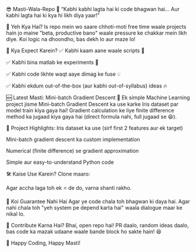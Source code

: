 😎 Masti-Wala-Repo 🎉
“Kabhi kabhi lagta hai ki code bhagwan hai... Aur kabhi lagta hai ki kya hi likh diya yaar!”

💬 Yeh Kya Hai?
Is repo mein wo saare chhoti-moti free time waale projects hain jo maine "beta, productive bano" waale pressure ke chakkar mein likh diye.
Koi logic na dhoondho, bas dekh lo aur maze lo!

🤨 Kya Expect Karein?
✅ Kabhi kaam aane waale scripts 🔧

✅ Kabhi bina matlab ke experiments 🚀

✅ Kabhi code likhte waqt aaye dimag ke fuse 💡

✅ Kabhi ekdum out-of-the-box (aur kabhi out-of-syllabus) ideas 🔥

🆕 Latest Masti: Mini-batch Gradient Descent 🚀
Ek simple Machine Learning project jisme Mini-batch Gradient Descent ka use karke Iris dataset par model train kiya gaya hai!
Gradient calculation ke liye finite difference method ka jugaad kiya gaya hai (direct formula nahi, full jugaad se 😆).

📌 Project Highlights:
Iris dataset ka use (sirf first 2 features aur ek target)

Mini-batch gradient descent ka custom implementation

Numerical (finite difference) se gradient approximation

Simple aur easy-to-understand Python code

🛠 Kaise Use Karein?
Clone maaro:

Agar accha laga toh ek ⭐ de do, varna shanti rakho.

🧐 Koi Guarantee Nahi Hai
Agar ye code chala toh bhagwan ki daya hai.
Agar nahi chala toh "yeh system pe depend karta hai" waala dialogue maar ke nikal lo.

🤝 Contribute Karna Hai?
Bhai, open repo hai!
PR daalo, random ideas daalo, bas code ka mazak udaane waale bande block ho sakte hain! 😆

🎯 Happy Coding, Happy Masti!